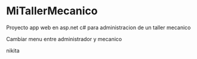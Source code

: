 # MiTallerMecanico
Proyecto app web en asp.net c# para administracion de un taller mecanico

Cambiar menu entre administrador y mecanico

nikita
